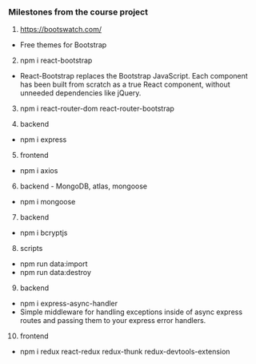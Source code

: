 ### Milestones from the course project

1. https://bootswatch.com/

- Free themes for Bootstrap

2. npm i react-bootstrap

- React-Bootstrap replaces the Bootstrap JavaScript. Each component has been built from scratch as a true React component, without unneeded dependencies like jQuery.

3. npm i react-router-dom react-router-bootstrap

4. backend

- npm i express

5. frontend

- npm i axios

6. backend - MongoDB, atlas, mongoose

- npm i mongoose

7.  backend

- npm i bcryptjs

8. scripts

- npm run data:import
- npm run data:destroy

9. backend

- npm i express-async-handler
- Simple middleware for handling exceptions inside of async express routes and passing them to your express error handlers.

10. frontend

- npm i redux react-redux redux-thunk redux-devtools-extension
